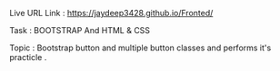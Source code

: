 Live URL Link : https://jaydeep3428.github.io/Fronted/

Task : BOOTSTRAP And HTML & CSS

Topic : Bootstrap button and multiple button classes and performs it's practicle .